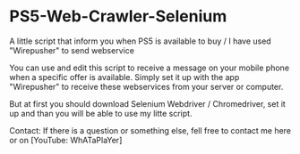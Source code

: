 # PS5-Web-Crawler-Selenium
A little script that inform you when PS5 is available to buy / I have used "Wirepusher" to send webservice

You can use and edit this script to receive a message on your mobile phone when a specific offer is available. Simply set it up with the app "Wirepusher" to receive these webservices from your server or computer.

But at first you should download Selenium Webdriver / Chromedriver, set it up and than you will be able to use my litte script.


Contact:
If there is a question or something else, fell free to contact me here or on [YouTube: WhATaPlaYer]
